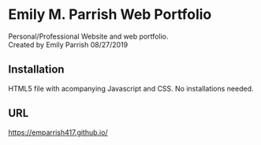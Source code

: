 # Emily M. Parrish Web Portfolio

Personal/Professional Website and web portfolio.  
Created by Emily Parrish 08/27/2019

## Installation

HTML5 file with acompanying Javascript and CSS.  No installations needed.

## URL

https://emparrish417.github.io/